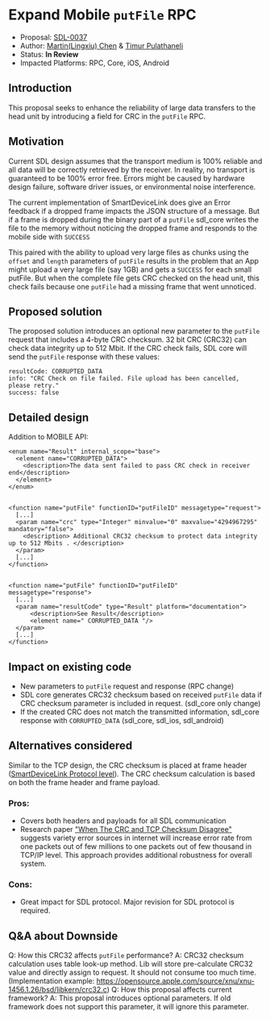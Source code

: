 

# Expand Mobile `putFile` RPC

* Proposal: [SDL-0037](0037-Expand-Mobile-putFile-RPC.md)
* Author: [Martin(Lingxiu) Chen]( https://github.com/lchen139) & [Timur Pulathaneli](https://github.com/tpulatha)
* Status: **In Review**
* Impacted Platforms: RPC, Core, iOS, Android

## Introduction

This proposal seeks to enhance the reliability of large data transfers to the head unit by introducing a field for CRC in the `putFile` RPC.

## Motivation

Current SDL design assumes that the transport medium is 100% reliable and all data will be correctly retrieved by the receiver. In reality, no transport is guaranteed to be 100% error free. Errors might be caused by hardware design failure, software driver issues, or environmental noise interference.

The current implementation of SmartDeviceLink does give an Error feedback if a dropped frame impacts the JSON structure of a message. But if a frame is dropped during the binary part of a `putFile` sdl_core writes the file to the memory without noticing the dropped frame and responds to the mobile side with `SUCCESS`

This paired with the ability to upload very large files as chunks using the `offset` and `length` parameters of `putFile` results in the problem that an App might upload a very large file (say 1GB) and gets a `SUCCESS` for each small putFile. But when the complete file gets CRC checked on the head unit, this check fails because one `putFile` had a missing frame that went unnoticed.

## Proposed solution

The proposed solution introduces an optional new parameter to the `putFile` request that includes a 4-byte CRC checksum. 32 bit CRC (CRC32) can check data integrity up to 512 Mbit. If the CRC check fails, SDL core will send the `putFile` response with these values:
```
resultCode: CORRUPTED_DATA
info: "CRC Check on file failed. File upload has been cancelled, please retry."
success: false
```

## Detailed design

Addition to MOBILE API:
```
<enum name="Result" internal_scope="base">
  <element name="CORRUPTED_DATA">
    <description>The data sent failed to pass CRC check in receiver end</description>
  </element>
</enum>


<function name="putFile" functionID="putFileID" messagetype="request">
  [...]
  <param name="crc" type="Integer" minvalue="0" maxvalue="4294967295" mandatory="false">
    <description> Additional CRC32 checksum to protect data integrity up to 512 Mbits . </description>
  </param>
  [...]
</function>


<function name="putFile" functionID="putFileID" messagetype="response">
  [...]
  <param name="resultCode" type="Result" platform="documentation">
      <description>See Result</description>
      <element name=" CORRUPTED_DATA "/>
  </param>
  [...]
</function>
```

## Impact on existing code
- New parameters to `putFile` request and response (RPC change)
- SDL core generates CRC32 checksum based on received `putFile` data if CRC checksum parameter is included in request. (sdl_core only change)
- If the created CRC does not match the transmitted information, sdl_core response with `CORRUPTED_DATA`  (sdl_core, sdl_ios, sdl_android)

## Alternatives considered

Similar to the TCP design, the CRC checksum is placed at frame header ([SmartDeviceLink Protocol level](https://github.com/smartdevicelink/protocol_spec#22-version-2-frame-header)). The CRC checksum calculation is based on both the frame header and frame payload.

### Pros:
- Covers both headers and payloads for all SDL communication
- Research paper ["When The CRC and TCP Checksum Disagree"](conferences.sigcomm.org/sigcomm/2000/conf/paper/sigcomm2000-9-1.pdf) suggests variety error sources in internet will increase error rate from one packets out of few millions to one packets out of few thousand in TCP/IP level.  This approach provides additional robustness for overall system.

### Cons:
- Great impact for SDL protocol. Major revision for SDL protocol is required.

## Q&A about Downside
Q: How this CRC32 affects `putFile` performance?
A: CRC32 checksum calculation uses table look-up method. Lib will store pre-calculate CRC32 value and directly assign to request. It should not consume too much time. (Implementation example: https://opensource.apple.com/source/xnu/xnu-1456.1.26/bsd/libkern/crc32.c)
Q: How this proposal affects current framework?
A: This proposal introduces optional parameters. If old framework does not support this parameter, it will ignore this parameter.
